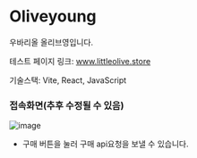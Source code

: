 # Oliveyoung

우바리올 올리브영입니다.

테스트 페이지 링크: www.littleolive.store

기술스택: Vite, React, JavaScript

### 접속화면(추후 수정될 수 있음)
![image](https://github.com/UBaRiAll/oliveyoung_front/assets/51705063/64541e85-f582-4350-b185-eef0148ac0d7)

- 구매 버튼을 눌러 구매 api요청을 보낼 수 있습니다.
